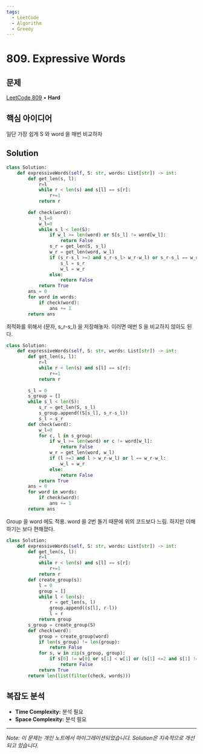 ```yaml
---
tags:
  - LeetCode
  - Algorithm
  - Greedy
---
```


# 809. Expressive Words

## 문제

[LeetCode 809](https://leetcode.com/problems/expressive-words/) • **Hard**

## 핵심 아이디어

일단 가장 쉽게 S 와 word 을 매번 비교하자

## Solution

```python
class Solution:
    def expressiveWords(self, S: str, words: List[str]) -> int:
        def get_len(s, l):
            r=l
            while r < len(s) and s[l] == s[r]:
                r+=1
            return r
        
        def check(word):
            s_l=0
            w_l=0
            while s_l < len(S):
                if w_l >= len(word) or S[s_l] != word[w_l]:
                    return False
                s_r = get_len(S, s_l)
                w_r = get_len(word, w_l)
                if (s_r-s_l >=3 and s_r-s_l> w_r-w_l) or s_r-s_l == w_r-w_l:
                    s_l = s_r
                    w_l = w_r
                else:
                    return False
            return True
        ans = 0
        for word in words:
            if check(word):
                ans += 1
        return ans
```

  

최적화를 위해서 (문자, s_r-s_l) 을 저장해놓자. 이러면 매번 S 을 비교하지 않아도 된다.

  

```python
class Solution:
    def expressiveWords(self, S: str, words: List[str]) -> int:
        def get_len(s, l):
            r=l
            while r < len(s) and s[l] == s[r]:
                r+=1
            return r
        
        s_l = 0
        s_group = []
        while s_l < len(S):
            s_r = get_len(S, s_l)
            s_group.append((S[s_l], s_r-s_l))
            s_l = s_r
        def check(word):
            w_l=0
            for c, l in s_group:
                if w_l >= len(word) or c != word[w_l]:
                    return False
                w_r = get_len(word, w_l)
                if (l >=3 and l > w_r-w_l) or l == w_r-w_l:
                    w_l = w_r
                else:
                    return False
            return True
        ans = 0
        for word in words:
            if check(word):
                ans += 1
        return ans
```

  

Group 을 word 에도 적용. word 을 2번 돌기 때문에 위의 코드보다 느림. 하지만 이해하기는 보다 편해졌다.

```python
class Solution:
    def expressiveWords(self, S: str, words: List[str]) -> int:
        def get_len(s, l):
            r=l
            while r < len(s) and s[l] == s[r]:
                r+=1
            return r
        def create_group(s):
            l = 0
            group = []
            while l < len(s):
                r = get_len(s, l)
                group.append((s[l], r-l))
                l = r
            return group
        s_group = create_group(S)
        def check(word):
            group = create_group(word)
            if len(s_group) != len(group):
                return False
            for s, w in zip(s_group, group):
                if s[0] != w[0] or s[1] < w[1] or (s[1] <=2 and s[1] != w[1]):
                    return False
            return True
        return len(list(filter(check, words)))
```

## 복잡도 분석

- **Time Complexity:** 분석 필요
- **Space Complexity:** 분석 필요


---

*Note: 이 문제는 개인 노트에서 마이그레이션되었습니다. Solution은 지속적으로 개선되고 있습니다.*
